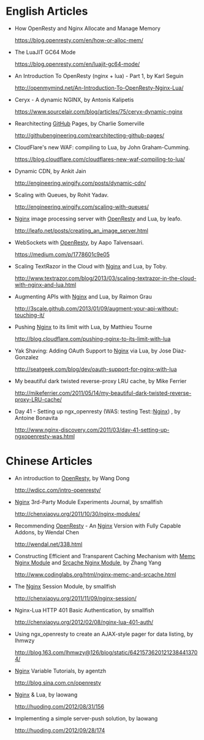 <!---
    @title         Resources
    @creator       Yichun Zhang
    @created       2011-10-24 05:51 GMT
--->


#  English Articles

* How OpenResty and Nginx Allocate and Manage Memory

    https://blog.openresty.com/en/how-or-alloc-mem/

* The LuaJIT GC64 Mode

    https://blog.openresty.com/en/luajit-gc64-mode/

* An Introduction To OpenResty (nginx + lua) - Part 1, by Karl Seguin

     http://openmymind.net/An-Introduction-To-OpenResty-Nginx-Lua/
* Ceryx - A dynamic NGINX, by Antonis Kalipetis

     https://www.sourcelair.com/blog/articles/75/ceryx-dynamic-nginx
* Rearchitecting [GitHub](github.html) Pages, by Charlie Somerville

     http://githubengineering.com/rearchitecting-github-pages/
* CloudFlare's new WAF: compiling to Lua, by John Graham-Cumming.

     https://blog.cloudflare.com/cloudflares-new-waf-compiling-to-lua/
* Dynamic CDN, by Ankit Jain

     http://engineering.wingify.com/posts/dynamic-cdn/
* Scaling with Queues, by Rohit Yadav.

     http://engineering.wingify.com/scaling-with-queues/
* [Nginx](nginx.html) image processing server with [OpenResty](openresty.html) and
Lua, by leafo.

     http://leafo.net/posts/creating_an_image_server.html
* WebSockets with [OpenResty](openresty.html), by Aapo Talvensaari.

     https://medium.com/p/1778601c9e05
* Scaling TextRazor in the Cloud with [Nginx](nginx.html) and Lua, by Toby.

     http://www.textrazor.com/blog/2013/03/scaling-textrazor-in-the-cloud-with-nginx-and-lua.html
* Augmenting APIs with [Nginx](nginx.html) and Lua, by Raimon Grau

     http://3scale.github.com/2013/01/09/augment-your-api-without-touching-it/
* Pushing [Nginx](nginx.html) to its limit with Lua, by Matthieu Tourne

     http://blog.cloudflare.com/pushing-nginx-to-its-limit-with-lua
* Yak Shaving: Adding OAuth Support to [Nginx](nginx.html) via Lua, by Jose
Diaz-Gonzalez

     http://seatgeek.com/blog/dev/oauth-support-for-nginx-with-lua
* My beautiful dark twisted reverse-proxy LRU cache, by Mike Ferrier

     http://mikeferrier.com/2011/05/14/my-beautiful-dark-twisted-reverse-proxy-LRU-cache/
* Day 41 - Setting up ngx_openresty (WAS: testing Test::[Nginx](nginx.html))
, by Antoine Bonavita

     http://www.nginx-discovery.com/2011/03/day-41-setting-up-ngxopenresty-was.html

#  Chinese Articles
* An introduction to [OpenResty](openresty.html), by Wang Dong

     http://wdicc.com/intro-openresty/
* [Nginx](nginx.html) 3rd-Party Module Experiments Journal, by smallfish

     http://chenxiaoyu.org/2011/10/30/nginx-modules/
* Recommending [OpenResty](openresty.html) - An [Nginx](nginx.html) Version
with Fully Capable Addons, by Wendal Chen

     http://wendal.net/338.html
* Constructing Efficient and Transparent Caching Mechanism with [Memc Nginx Module](memc-nginx-module.html) and
[Srcache Nginx Module](srcache-nginx-module.html), by Zhang Yang

     http://www.codinglabs.org/html/nginx-memc-and-srcache.html
* The [Nginx](nginx.html) Session Module, by smallfish

     http://chenxiaoyu.org/2011/11/09/nginx-session/
* Nginx-Lua HTTP 401 Basic Authentication, by smallfish

     http://chenxiaoyu.org/2012/02/08/nginx-lua-401-auth/
* Using ngx_openresty to create an AJAX-style pager for data listing, by lhmwzy

     http://blog.163.com/lhmwzy@126/blog/static/64215736201212384413704/
* [Nginx](nginx.html) Variable Tutorials, by agentzh

     http://blog.sina.com.cn/openresty
* [Nginx](nginx.html) & Lua, by laowang

     http://huoding.com/2012/08/31/156
* Implementing a simple server-push solution, by laowang

     http://huoding.com/2012/09/28/174
